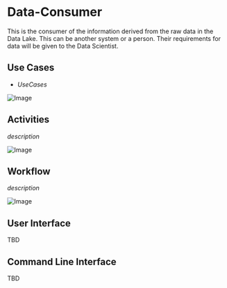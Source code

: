 # Data-Consumer
This is the consumer of the information derived from the raw data in the Data Lake. 
This can be another system or a person. Their requirements for data will be given to the Data Scientist.

## Use Cases

* _UseCases_

![Image](./Actors/Data-Consumer/UseCases.png)

## Activities

_description_

![Image](./Actors/Data-Consumer/Activity.png)

## Workflow

_description_

![Image](./Actors/Data-Consumer/Workflow.png)

## User Interface

TBD

## Command Line Interface

TBD
